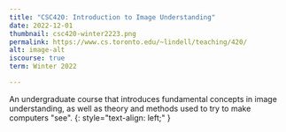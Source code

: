 ```yaml
---
title: "CSC420: Introduction to Image Understanding"
date: 2022-12-01
thumbnail: csc420-winter2223.png
permalink: https://www.cs.toronto.edu/~lindell/teaching/420/
alt: image-alt
iscourse: true
term: Winter 2022

---
```


An undergraduate course that introduces fundamental concepts in image understanding, as well as theory and methods used to try to make computers "see".
{: style="text-align: left;" }
